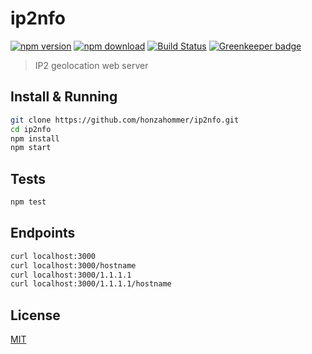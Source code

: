 # ip2nfo

[![npm version][npm-image]][npm-url]
[![npm download][downloads-image]][npm-url]
[![Build Status][travis-image]][travis-url]
[![Greenkeeper badge](https://badges.greenkeeper.io/honzahommer/ip2nfo.svg)](https://greenkeeper.io/)

> IP2 geolocation web server

## Install & Running

```bash
git clone https://github.com/honzahommer/ip2nfo.git
cd ip2nfo
npm install
npm start
```

## Tests

```bash
npm test
```

## Endpoints

```bash
curl localhost:3000
curl localhost:3000/hostname
curl localhost:3000/1.1.1.1
curl localhost:3000/1.1.1.1/hostname
```

## License

[MIT](LICENSE)

[npm-image]: https://img.shields.io/npm/v/ip2nfo.svg
[npm-url]: https://npmjs.org/package/ip2nfo
[travis-image]: https://img.shields.io/travis/honzahommer/ip2nfo/master.svg
[travis-url]: https://travis-ci.org/honzahommer/ip2nfo
[downloads-image]: https://img.shields.io/npm/dm/ip2nfo.svg
